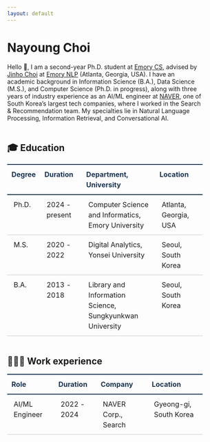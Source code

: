 ```yaml
---
layout: default
---
```


<style>
  /* 2way헤더와 라인포인트*/
  table {
      border-collapse: collapse;
      text-align: left;
      line-height: 1.5;
      width: 90%;
  }
  table thead th {
      text-align: left;
      padding: 10px;
      font-weight: bold;
      vertical-align: top;
      color: #1b3453;
      border-top: 2px solid #1b3453;
      border-bottom: 2px solid #1b3453;
  }
  table tbody th {
      padding: 10px 15px;
      font-weight: bold;
      vertical-align: top;
      border-bottom: 1px solid #ccc;
      background: #f3f6f7;
  }
  table td {
      padding: 10px 15px;
      vertical-align: top;
      border-bottom: 1px solid #ccc;
  }
</style>

# Nayoung Choi

<div style="width: 90%; float: left; margin: 0px auto;"> 
    Hello 🤝, I am a second-year Ph.D. student at <a href="https://computerscience.emory.edu/index.html" target="_blank">Emory CS</a>, advised by <a href="https://www.emorynlp.org/faculty/jinho-choi" target="_blank">Jinho Choi</a> at <a href="https://www.emorynlp.org/" target="_blank">Emory NLP</a> (Atlanta, Georgia, USA). I have an academic background in Information Science (B.A.), Data Science (M.S.), and Computer Science (Ph.D. in progress), along with three years of industry experience as an AI/ML engineer at <a href="https://navercorp.com/" target="_blank">NAVER</a>, one of South Korea’s largest tech companies, where I worked in the Search & Recommendation team. My specialties lie in Natural Language Processing, Information Retrieval, and Conversational AI.
</div>

<div style="width: 100%; float: left; margin: 0px auto;"> 
    <br>
    <h2> 🎓 Education </h2>
</div>

| Degree | Duration | Department, University | Location |
| -- | -- | -- | -- | 
| Ph.D. | 2024 - present | Computer Science and Informatics, <br>Emory University | Atlanta, Georgia, USA |
| M.S. | 2020 - 2022 | Digital Analytics, <br>Yonsei University | Seoul, South Korea | 
| B.A. | 2013 - 2018 | Library and Information Science, <br>Sungkyunkwan University | Seoul, South Korea | 

<div style="width: 100%; float: left; margin: 0px auto;"> 
    <h2> 👩🏻‍💻 Work experience </h2>
</div>

| Role | Duration | Company | Location |
| -- | -- | -- | -- | 
| AI/ML Engineer | 2022 - 2024 | NAVER Corp., Search | Gyeong-gi, South Korea | 
